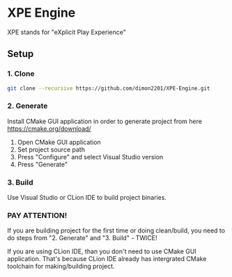 # XPE Engine

XPE stands for "eXplicit Play Experience"

## Setup

### 1. Clone

```bash
git clone --recursive https://github.com/dimon2201/XPE-Engine.git
```

### 2. Generate

Install CMake GUI application in order to generate project from here https://cmake.org/download/

1. Open CMake GUI application
2. Set project source path
3. Press "Configure" and select Visual Studio version
4. Press "Generate"

### 3. Build

Use Visual Studio or CLion IDE to build project binaries.

### PAY ATTENTION!
If you are building project for the first time or doing clean/build, you need to do steps from "2. Generate" and "3. Build" - TWICE!

If you are using CLion IDE, than you don't need to use CMake GUI application. That's because CLion IDE already has intergrated CMake toolchain for making/building project.
